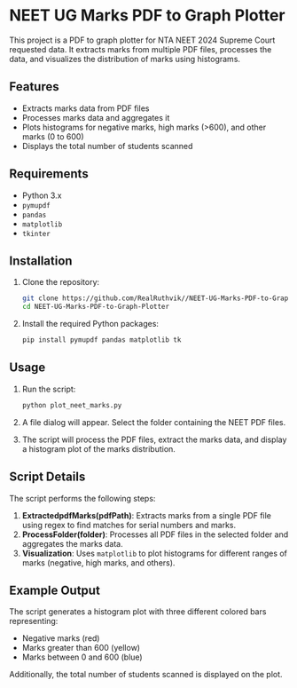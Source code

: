 # NEET UG Marks PDF to Graph Plotter

This project is a PDF to graph plotter for NTA NEET 2024 Supreme Court requested data. It extracts marks from multiple PDF files, processes the data, and visualizes the distribution of marks using histograms.

## Features

- Extracts marks data from PDF files
- Processes marks data and aggregates it
- Plots histograms for negative marks, high marks (>600), and other marks (0 to 600)
- Displays the total number of students scanned

## Requirements

- Python 3.x
- `pymupdf`
- `pandas`
- `matplotlib`
- `tkinter`

## Installation

1. Clone the repository:

    ```bash
    git clone https://github.com/RealRuthvik//NEET-UG-Marks-PDF-to-Graph-Plotter.git
    cd NEET-UG-Marks-PDF-to-Graph-Plotter
    ```

2. Install the required Python packages:

    ```bash
    pip install pymupdf pandas matplotlib tk
    ```

## Usage

1. Run the script:

    ```bash
    python plot_neet_marks.py
    ```

2. A file dialog will appear. Select the folder containing the NEET PDF files.

3. The script will process the PDF files, extract the marks data, and display a histogram plot of the marks distribution.

## Script Details

The script performs the following steps:

1. **ExtractedpdfMarks(pdfPath)**: Extracts marks from a single PDF file using regex to find matches for serial numbers and marks.
2. **ProcessFolder(folder)**: Processes all PDF files in the selected folder and aggregates the marks data.
3. **Visualization**: Uses `matplotlib` to plot histograms for different ranges of marks (negative, high marks, and others).

## Example Output

The script generates a histogram plot with three different colored bars representing:
- Negative marks (red)
- Marks greater than 600 (yellow)
- Marks between 0 and 600 (blue)

Additionally, the total number of students scanned is displayed on the plot.
